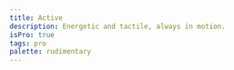 ```yaml
---
title: Active
description: Energetic and tactile, always in motion.
isPro: true
tags: pro
palette: rudimentary
---
```

